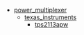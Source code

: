 * [power_multiplexer](/power_multiplexer)
  * [texas_instruments](/power_multiplexer/texas_instruments)
    * [tps2113apw](power_multiplexer/texas_instruments/tps2113apw)
